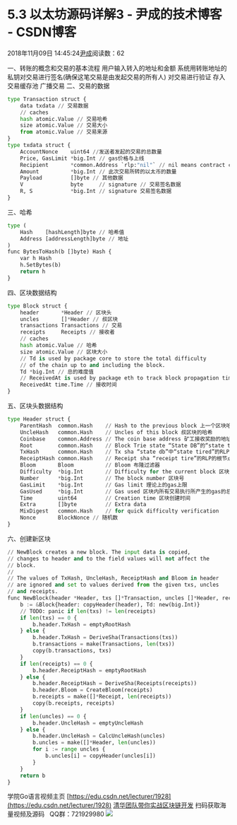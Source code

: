 
# 5.3 以太坊源码详解3 - 尹成的技术博客 - CSDN博客

2018年11月09日 14:45:24[尹成](https://me.csdn.net/yincheng01)阅读数：62


一、转账的概念和交易的基本流程
用户输入转入的地址和金额
系统用转账地址的私钥对交易进行签名(确保这笔交易是由发起交易的所有人)
对交易进行验证
存入交易缓存池
广播交易
二、交易的数据
```python
type Transaction struct {
    data txdata // 交易数据
    // caches
    hash atomic.Value // 交易哈希
    size atomic.Value // 交易大小
    from atomic.Value // 交易来源
}
type txdata struct {
    AccountNonce    uint64 //发送者发起的交易的总数量
    Price, GasLimit *big.Int // gas价格与上线
    Recipient       *common.Address `rlp:"nil"` // nil means contract creation // 接收者的地址，如果该地址为空，代表其是一个合约的创建者
    Amount          *big.Int // 此次交易所转的以太币的数量
    Payload         []byte // 其他数据
    V               byte     // signature // 交易签名数据
    R, S            *big.Int // signature 交易签名数据
}
```
三、哈希
```python
type (
    Hash    [hashLength]byte // 哈希值
    Address [addressLength]byte // 地址
)
func BytesToHash(b []byte) Hash {
    var h Hash
    h.SetBytes(b)
    return h
}
```
四、区块数据结构
```python
type Block struct {
    header       *Header // 区块头
    uncles       []*Header // 叔区块
    transactions Transactions // 交易
    receipts     Receipts // 接收者
    // caches
    hash atomic.Value // 哈希
    size atomic.Value // 区块大小
    // Td is used by package core to store the total difficulty
    // of the chain up to and including the block.
    Td *big.Int // 总的难度值
    // ReceivedAt is used by package eth to track block propagation time.
    ReceivedAt time.Time // 接收时间
}
```
五、区块头数据结构
```python
type Header struct {
    ParentHash  common.Hash    // Hash to the previous block 上一个区块哈希
    UncleHash   common.Hash    // Uncles of this block 叔区块的哈希
    Coinbase    common.Address // The coin base address 矿工接收奖励的地址
    Root        common.Hash    // Block Trie state “State DB”的“state tired”的RLP的根节点的哈希值
    TxHash      common.Hash    // Tx sha “state db”中“state tired”的RLP根节点哈希值
    ReceiptHash common.Hash    // Receipt sha “receipt tire”的RLP的根节点的哈希值
    Bloom       Bloom          // Bloom 布隆过滤器
    Difficulty  *big.Int       // Difficulty for the current block 区块难度
    Number      *big.Int       // The block number 区块号
    GasLimit    *big.Int       // Gas limit 理论上的gas上限
    GasUsed     *big.Int       // Gas used 区块内所有交易执行所产生的gas的总和
    Time        uint64         // Creation time 区块创建时间
    Extra       []byte         // Extra data
    MixDigest   common.Hash    // for quick difficulty verification
    Nonce       BlockNonce // 随机数
}
```
六、创建新区块
```python
// NewBlock creates a new block. The input data is copied,
// changes to header and to the field values will not affect the
// block.
//
// The values of TxHash, UncleHash, ReceiptHash and Bloom in header
// are ignored and set to values derived from the given txs, uncles
// and receipts.
func NewBlock(header *Header, txs []*Transaction, uncles []*Header, receipts []*Receipt) *Block {
    b := &Block{header: copyHeader(header), Td: new(big.Int)}
    // TODO: panic if len(txs) != len(receipts)
    if len(txs) == 0 {
        b.header.TxHash = emptyRootHash
    } else {
        b.header.TxHash = DeriveSha(Transactions(txs))
        b.transactions = make(Transactions, len(txs))
        copy(b.transactions, txs)
    }
    if len(receipts) == 0 {
        b.header.ReceiptHash = emptyRootHash
    } else {
        b.header.ReceiptHash = DeriveSha(Receipts(receipts))
        b.header.Bloom = CreateBloom(receipts)
        b.receipts = make([]*Receipt, len(receipts))
        copy(b.receipts, receipts)
    }
    if len(uncles) == 0 {
        b.header.UncleHash = emptyUncleHash
    } else {
        b.header.UncleHash = CalcUncleHash(uncles)
        b.uncles = make([]*Header, len(uncles))
        for i := range uncles {
            b.uncles[i] = copyHeader(uncles[i])
        }
    }
    return b
}
```

学院Go语言视频主页
[https://edu.csdn.net/lecturer/1928](https://edu.csdn.net/lecturer/1928)
[清华团队带你实战区块链开发](https://ke.qq.com/course/337650?tuin=63946d38)
扫码获取海量视频及源码   QQ群：721929980
![](https://img-blog.csdnimg.cn/20181108132958856.jpg?x-oss-process=image/watermark,type_ZmFuZ3poZW5naGVpdGk,shadow_10,text_aHR0cHM6Ly9ibG9nLmNzZG4ubmV0L3lpbmNoZW5nMDE=,size_16,color_FFFFFF,t_70)

